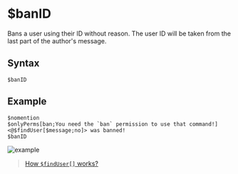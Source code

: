 # $banID
Bans a user using their ID without reason.
The user ID will be taken from the last part of the author's message.

## Syntax
```
$banID
```
## Example
```
$nomention
$onlyPerms[ban;You need the `ban` permission to use that command!]
<@$findUser[$message;no]> was banned!
$banID
```

![example](https://user-images.githubusercontent.com/113303649/212000187-c49814b3-9eca-48a4-bf89-31a9c1d74c11.png)
> [How `$findUser[]` works?](./findUser.md)
